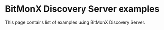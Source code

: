 # BitMonX Discovery Server examples

This page contains list of examples using BitMonX Discovery Server.
